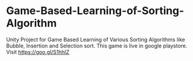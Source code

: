 # Game-Based-Learning-of-Sorting-Algorithm
Unity Project for Game Based Learning of Various Sorting Algorithms like Bubble, Insertion and Selection sort. 
This game is live in google playstore. Visit https://goo.gl/S1hhlZ

